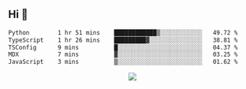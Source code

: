 ## Hi 👋

<!--START_SECTION:waka-->

```txt
Python        1 hr 51 mins    ████████████▒░░░░░░░░░░░░   49.72 %
TypeScript    1 hr 26 mins    █████████▓░░░░░░░░░░░░░░░   38.81 %
TSConfig      9 mins          █░░░░░░░░░░░░░░░░░░░░░░░░   04.37 %
MDX           7 mins          ▓░░░░░░░░░░░░░░░░░░░░░░░░   03.25 %
JavaScript    3 mins          ▒░░░░░░░░░░░░░░░░░░░░░░░░   01.62 %
```

<!--END_SECTION:waka-->

<p align="center">
  <a href="https://wakatime.com/@d93f0e24-e3ad-4f8d-9b8b-385bab9124f6">
    <img src="https://wakatime.com/badge/user/d93f0e24-e3ad-4f8d-9b8b-385bab9124f6.svg" />
  </a>
</p>
